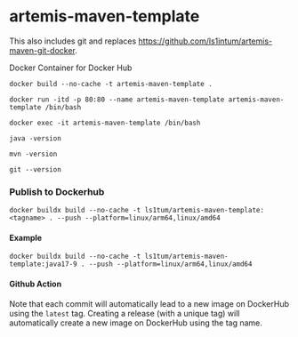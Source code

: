 # artemis-maven-template

This also includes git and replaces https://github.com/ls1intum/artemis-maven-git-docker.

Docker Container for Docker Hub

	docker build --no-cache -t artemis-maven-template .

	docker run -itd -p 80:80 --name artemis-maven-template artemis-maven-template /bin/bash

	docker exec -it artemis-maven-template /bin/bash

	java -version
	
	mvn -version
	
	git --version
	
	
### Publish to Dockerhub

	docker buildx build --no-cache -t ls1tum/artemis-maven-template:<tagname> . --push --platform=linux/arm64,linux/amd64	
	
#### Example

	docker buildx build --no-cache -t ls1tum/artemis-maven-template:java17-9 . --push --platform=linux/arm64,linux/amd64	

#### Github Action

Note that each commit will automatically lead to a new image on DockerHub using the `latest` tag.
Creating a release (with a unique tag) will automatically create a new image on DockerHub using the tag name.
